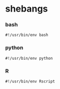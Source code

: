 # shebangs

### bash
`#!/usr/bin/env bash`
### python
`#!/usr/bin/env python`
### R
`#!/usr/bin/env Rscript`
